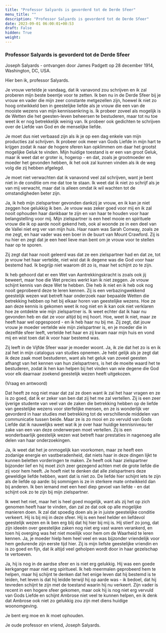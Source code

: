 ```yaml
---
title: "Professor Salyards is gevorderd tot de Derde Sfeer"
menu_title: ""
description: "Professor Salyards is gevorderd tot de Derde Sfeer"
date: 2023-09-01 06:00:01+00:53
draft: False
hidden: True
weight:
---
```

### Professor Salyards is gevorderd tot de Derde Sfeer

Joseph Salyards - ontvangen door James Padgett op 28 december 1914, Washington, DC, USA.

Hier ben ik, professor Salyards.

Je vrouw vertelde je vandaag, dat ik vanavond zou schrijven en ik zal proberen mijn beste beentje voor te zetten. Ik ben nu in de Derde Sfeer bij je vrouw en vader die mijn zeer constante metgezellen zijn, hoewel ik niet zo hoog ontwikkeld ben in geestelijke liefde als je vrouw die een van de mooiste wezens van mijn kennissenkring is. Ik probeer zoveel als mogelijk is de Wetten die het geesten-leven beheersen te bestuderen, maar tot nu toe weet ik er nog betrekkelijk weinig van. Ik probeer ook gedichten te schrijven over de Liefde van God en de menselijke liefde.

Je moet dus niet verbaasd zijn als ik je op een dag enkele van mijn producties zal schrijven. Ik probeer ook meer van Gods Liefde in mijn hart te krijgen zodat ik naar de hogere sferen kan opklimmen om daar het grootst mogelijke Geluk te vinden. Mijn huidige toestand is er een van groot Geluk, maar ik weet dat er groter is, hogerop - en dat, zoals je grootmoeder en moeder het gevonden hebben, ik het ook zal kunnen vinden als ik de weg volg die zij hebben afgelegd.

Je moet niet verwachten dat ik vanavond veel zal schrijven, want je bent niet in de conditie om me dat toe te staan. Ik weet dat ik niet zo schrijf als je van mij verwacht, maar dat is alleen omdat ik wil wachten tot de omstandigheden beter zijn.

Ja, ik heb mijn zielspartner gevonden dankzij je vrouw, en ik kan je niet zeggen hoe gelukkig ik ben. Je vrouw was zeker goed voor mij en ik zal nooit ophouden haar dankbaar te zijn en van haar te houden voor haar belangstelling voor mij. Mijn zielspartner is een heel mooie en spirituele vrouw die ik op aarde nooit gekend heb, ook al woonde ze in een deel van de Vallei niet erg ver van mijn huis. Haar naam was Sarah Conway, zoals ze me zegt, en haar vader was een boer in de buurt van Mount Crawford. Zij is nu hier en zegt dat je een heel lieve man bent om je vrouw voor te stellen haar op te sporen.

Zij zegt dat haar nooit geleerd was dat ze een zielspartner had en dat ze, tot je vrouw het haar vertelde, niet wist dat ik degene was die God voor haar bestemd had. Ik begrijp niet waarom dit zo is, maar het schijnt zo te zijn.

Ik heb gehoord dat er een Wet van Aantrekkingskracht is zoals ook jij beweert, maar hoe die Wet precies werkt kan ik niet zeggen. Je vrouw schijnt kennis van deze Wet te hebben. Die heb ik niet en ik heb ook nog nooit geprobeerd deze te leren kennen. Zij is een verbazingwekkend geestelijk wezen wat betreft haar onderzoek naar bepaalde Wetten die betrekking hebben op het bij elkaar horen van geestelijke wezens. Hoe ze aan deze kennis is gekomen weet ik nog niet en ik kan ook niet verklaren hoe ze ontdekte wie mijn zielspartner is. Ik weet echter dat ik haar nu gevonden heb en dat ze voor altijd bij mij hoort. Hoe, weet ik niet, maar ze heeft haar wel opgespoord - en ik heb haar nu bij me. Zij zegt, dat jouw vrouw je moeder vertelde wie mijn zielspartner is, en je moeder die in dezelfde sfeer leeft, vertelde het haar en zij kwam naar mijn huis en vond mij en wist toen dat ik voor haar bestemd was.

Zij leeft in de Vijfde Sfeer waar je moeder woont. Ja, ik zie dat het zo is en ik zal het in mijn catalogus van studies opnemen. Je hebt gelijk als je zegt dat ik deze zaak moet bestuderen, want als het geluk van zoveel geesten afhangt van het kennen van hun zielspartners, is het de moeite waard het te bestuderen, zodat ik hen kan helpen bij het vinden van wie degene die God voor elk daarnaar zoekend geestelijk wezen heeft uitgekozen.

(Vraag en antwoord)

Dat heeft ze nog niet maar dat zal ze doen want ik zal het haar vragen en ze is zo goed, dat ik er zeker van ben dat zij het me zal vertellen. Zij is een zeer ijverige studente van veel van de zaken die betrekking hebben op de liefde van geestelijke wezens voor sterfelijke mensen, en ze is wonderlijk ver gevorderd in haar studies met betrekking tot de verschillende middelen van communicatie tussen beide. Maar ze is zo mooi en zo vervuld van Gods Liefde dat ik nauwelijks weet wat ik je over haar huidige kennisniveau ter zake van een van deze onderwerpen moet vertellen. Zij is een wonderbaarlijk geestelijk wezen wat betreft haar prestaties in nagenoeg alle delen van haar onderzoekingen.

Ja, ik weet dat het je onmogelijk kan voorkomen, maar ze heeft een zodanige energie en vastberadenheid, dat niets haar in deze dingen lijkt te kunnen beletten vorderingen te maken. Ze heeft ook haar zielspartner bijzonder lief en hij moet zich zeer gezegend achten met de grote liefde die zij voor hem heeft. Je hoeft niet te denken dat alle zielspartners deze geweldige liefde hebben, want dat is niet zo. De liefde hier schijnt iets te zijn als de liefde op aarde: bij sommigen is ze in sterkere mate ontwikkeld dan bij anderen. Ik ben iemand met een heel diep gevoel van liefde - en dat schijnt ook zo te zijn bij mijn zielspartner.

Ik weet het niet, maar het is heel goed mogelijk, want als zij het op zich genomen heeft haar te vinden, dan zal ze dat ook op alle mogelijke manieren doen. Ik zal dat spoedig doen als je in juiste geestelijke conditie verkeert. Hij is bij mij in deze sfeer. Hij is een heel helder en liefdevol geestelijk wezen en ik ben erg blij dat hij hier bij mij is. Hij stierf zo jong, dat zijn ideeën over geestelijke zaken nog niet erg vast waren verankerd, en toen hij overging was het niet moeilijk voor hem om de Waarheid te leren kennen. Ja, je moeder hielp hem heel veel en was bijzonder vriendelijk voor hem gedurende zijn eerste tijd hier. Zij is mijn liefste geestelijke vriendin en is zo goed en fijn, dat ik altijd veel geholpen wordt door in haar gezelschap te vertoeven.

Ja, hij is nog in de aardse sfeer en is niet erg gelukkig. Hij was een goede kerkganger maar niet erg spiritueel. Ik heb meermalen geprobeerd hem te helpen, maar hij schijnt te denken dat het enige leven dat hij bestemd is te leiden, het leven is dat hij leidde terwijl hij op aarde was - ik bedoel, dat hij tevreden schijnt te zijn met de toestand waarin hij nu verkeert. Zijn vader is recent in een hogere sfeer gekomen, maar ook hij is nog niet erg vervuld van Gods Liefde en schijnt Ambrose niet veel te kunnen helpen, en ik denk dat Ambrose ook niet zo gelukkig zou zijn met diens huidige woonomgeving.

Je bent erg moe en ik moet ophouden.

Je oude professor en vriend, Joseph Salyards.
